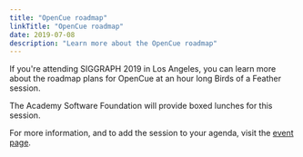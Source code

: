 ```yaml
---
title: "OpenCue roadmap"
linkTitle: "OpenCue roadmap"
date: 2019-07-08
description: "Learn more about the OpenCue roadmap"
---
```


If you're attending SIGGRAPH 2019 in Los Angeles, you can learn more about
the roadmap plans for OpenCue at an hour long Birds of a Feather session.

The Academy Software Foundation will provide boxed lunches for this session.

For more information, and to add the session to your agenda, visit the
[event page](https://s2019.siggraph.org/presentation/?id=bof_122&sess=sess297).

